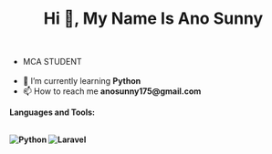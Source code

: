 <h1 align="center">Hi 👋, My Name Is Ano Sunny</h1><br>
<ul>
  <li>MCA STUDENT</li><br>
  <li>🌱 I’m currently learning <b>Python</b> <br></li>
  <li>📫 How to reach me <b>anosunny175@gmail.com</b><br></li>
</ul>
<b>Languages and Tools:<b>
<p align="left">
  <br>
  <img src="https://img.icons8.com/color/48/000000/python.png" alt="Python"/>
  <img src="https://img.icons8.com/color/48/000000/laravel.png" alt="Laravel"/>
</p>

